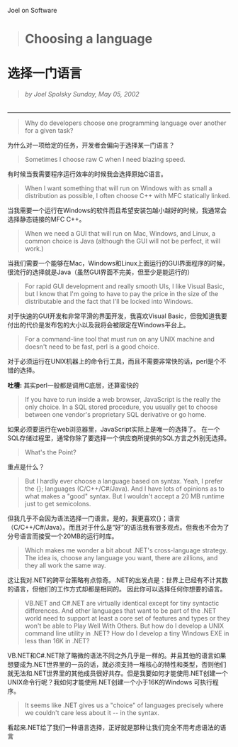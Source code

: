 
Joel on Software

># Choosing a language


# 选择一门语言


>###### by Joel Spolsky Sunday, May 05, 2002

---

>Why do developers choose one programming language over another for a given task?

为什么对一项给定的任务，开发者会偏向于选择某一门语言？

>Sometimes I choose raw C when I need blazing speed.

有时候当我需要程序运行效率的时候我会选择原始C语言。

>When I want something that will run on Windows with as small a distribution as possible, I often choose C++ with MFC statically linked.

当我需要一个运行在Windows的软件而且希望安装包越小越好的时候，我通常会选择静态链接的MFC C++。

>When we need a GUI that will run on Mac, Windows, and Linux, a common choice is Java (although the GUI will not be perfect, it will work.)

当我们需要一个能够在Mac，Windows和Linux上面运行的GUI界面程序的时候，很流行的选择就是Java（虽然GUI界面不完美，但至少是能运行的）

>For rapid GUI development and really smooth UIs, I like Visual Basic, but I know that I'm going to have to pay the price in the size of the distributable and the fact that I'll be locked into Windows.

对于快速的GUI开发和非常平滑的界面开发，我喜欢Visual Basic，但我知道我要付出的代价是发布包的大小以及我将会被限定在Windows平台上。

>For a command-line tool that must run on any UNIX machine and doesn't need to be fast, perl is a good choice.

对于必须运行在UNIX机器上的命令行工具，而且不需要非常快的话，perl是个不错的选择。

**吐槽:**  其实perl一般都是调用C底层，还算蛮快的


>If you have to run inside a web browser, JavaScript is the really the only choice. In a SQL stored procedure, you usually get to choose between one vendor's proprietary SQL derivative or go home.

如果必须要运行在web浏览器里，JavaScript实际上是唯一的选择了。 在一个SQL存储过程里，通常你除了要选择一个供应商所提供的SQL方言之外别无选择。

>What's the Point?

重点是什么？

>But I hardly ever choose a language based on syntax. Yeah, I prefer the {}; languages (C/C++/C#/Java). And I have lots of opinions as to what makes a "good" syntax. But I wouldn't accept a 20 MB runtime just to get semicolons.

但我几乎不会因为语法选择一门语言。是的，我更喜欢{}；语言（C/C++/C#/Java）。而且对于什么是“好”的语法我有很多观点。但我也不会为了分号语言而接受一个20MB的运行时库。

>Which makes me wonder a bit about .NET's cross-language strategy. The idea is, choose any language you want, there are zillions, and they all work the same way.

这让我对.NET的跨平台策略有点惊奇。.NET的出发点是：世界上已经有不计其数的语言，但他们的工作方式却都是相同的。 因此你可以选择任何你想要的语言。

>VB.NET and C#.NET are virtually identical except for tiny syntactic differences. And other languages that want to be part of the .NET world need to support at least a core set of features and types or they won't be able to Play Well With Others. But how do I develop a UNIX command line utility in .NET? How do I develop a tiny Windows EXE in less than 16K in .NET?

VB.NET和C#.NET除了略微的语法不同之外几乎是一样的。并且其他的语言如果想要成为.NET世界里的一员的话，就必须支持一堆核心的特性和类型，否则他们就无法和.NET世界里的其他成员很好共存。但是我要如何才能使用.NET创建一个UNIX命令行呢？我如何才能使用.NET创建一个小于16K的Windows 可执行程序。

>It seems like .NET gives us a "choice" of languages precisely where we couldn't care less about it -- in the syntax.

看起来.NET给了我们一种语言选择，正好就是那种让我们完全不用考虑语法的语言